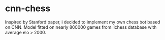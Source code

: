 # cnn-chess
Inspired by Stanford paper, i decided to implement my own chess bot based on CNN. Model fitted on nearly 800000 games from lichess database with average elo > 2000.
